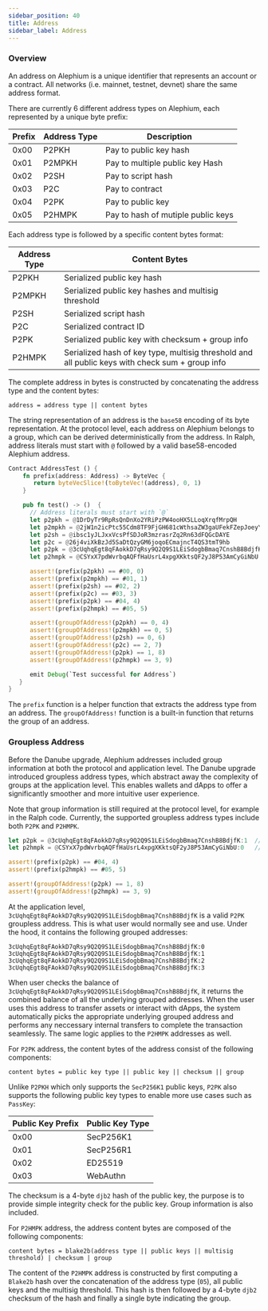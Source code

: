 ```yaml
---
sidebar_position: 40
title: Address
sidebar_label: Address
---
```


### Overview

An address on Alephium is a unique identifier that represents an
account or a contract. All networks (i.e. mainnet, testnet, devnet)
share the same address format.

There are currently 6 different address types on Alephium, each represented by a unique byte prefix:

| Prefix | Address Type | Description                        |
|--------|--------------|------------------------------------|
|   0x00 | P2PKH        | Pay to public key hash             |
|   0x01 | P2MPKH       | Pay to multiple public key Hash    |
|   0x02 | P2SH         | Pay to script hash                 |
|   0x03 | P2C          | Pay to contract                    |
|   0x04 | P2PK         | Pay to public key                  |
|   0x05 | P2HMPK       | Pay to hash of mutiple public keys |

Each address type is followed by a specific content bytes format:

| Address Type | Content Bytes                                                                                   |
|--------------|-------------------------------------------------------------------------------------------------|
| P2PKH        | Serialized public key hash                                                                      |
| P2MPKH       | Serialized public key hashes and multisig threshold                                             |
| P2SH         | Serialized script hash                                                                          |
| P2C          | Serialized contract ID                                                                          |
| P2PK         | Serialized public key with checksum + group info                                                |
| P2HMPK       | Serialized hash of key type, multisig threshold and all public keys with check sum + group info |

The complete address in bytes is constructed by concatenating the address type and the content bytes:

```
address = address type || content bytes
```

The string representation of an address is the `base58` encoding of its
byte representation. At the protocol level, each address on Alephium
belongs to a group, which can be derived deterministically from the
address. In Ralph, address literals must start with `@` followed by a
valid base58-encoded Alephium address.

```rust
Contract AddressTest () {
    fn prefix(address: Address) -> ByteVec {
       return byteVecSlice!(toByteVec!(address), 0, 1)
    }

    pub fn test() -> ()  {
      // Address literals must start with `@`
      let p2pkh = @1DrDyTr9RpRsQnDnXo2YRiPzPW4ooHX5LLoqXrqfMrpQH
      let p2mpkh = @2jW1n2icPtc55Cdm8TF9FjGH681cWthsaZW3gaUFekFZepJoeyY3ZbY7y5SCtAjyCjLL24c4L2Vnfv3KDdAypCddfAY
      let p2sh = @ibsc1yJLJxxVcsPfSDJoR3mzrasrZq2Rn63dFQGcDAYE
      let p2c = @26j4viXkBzJd5SaDtQzyGM6joqoECmajncT4QS3tmT9hb
      let p2pk = @3cUqhqEgt8qFAokkD7qRsy9Q2Q9S1LEiSdogbBmaq7CnshB8BdjfK:1
      let p2hmpk = @CSYxX7pdWvrbqAQFfHaUsrL4xpgXKktsQF2yJ8P53AmCyGiNbU:0

      assert!(prefix(p2pkh) == #00, 0)
      assert!(prefix(p2mpkh) == #01, 1)
      assert!(prefix(p2sh) == #02, 2)
      assert!(prefix(p2c) == #03, 3)
      assert!(prefix(p2pk) == #04, 4)
      assert!(prefix(p2hmpk) == #05, 5)

      assert!(groupOfAddress!(p2pkh) == 0, 4)
      assert!(groupOfAddress!(p2mpkh) == 0, 5)
      assert!(groupOfAddress!(p2sh) == 0, 6)
      assert!(groupOfAddress!(p2c) == 2, 7)
      assert!(groupOfAddress!(p2pk) == 1, 8)
      assert!(groupOfAddress!(p2hmpk) == 3, 9)

      emit Debug(`Test successful for Address`)
   }
}
```

The `prefix` function is a helper function that extracts the address
type from an address. The `groupOfAddress!` function is a built-in
function that returns the group of an address.

### Groupless Address

Before the Danube upgrade, Alephium addresses included group
information at both the protocol and application level. The Danube
upgrade introduced groupless address types, which abstract away the
complexity of groups at the application level. This enables wallets
and dApps to offer a significantly smoother and more intuitive user
experience.

Note that group information is still required at the protocol level,
for example in the Ralph code. Currently, the supported groupless
address types include both `P2PK` and `P2HMPK`.

```rust
let p2pk = @3cUqhqEgt8qFAokkD7qRsy9Q2Q9S1LEiSdogbBmaq7CnshB8BdjfK:1  // explicit group required
let p2hmpk = @CSYxX7pdWvrbqAQFfHaUsrL4xpgXKktsQF2yJ8P53AmCyGiNbU:0   // explicit group required

assert!(prefix(p2pk) == #04, 4)
assert!(prefix(p2hmpk) == #05, 5)

assert!(groupOfAddress!(p2pk) == 1, 8)
assert!(groupOfAddress!(p2hmpk) == 3, 9)
```

At the application level,
`3cUqhqEgt8qFAokkD7qRsy9Q2Q9S1LEiSdogbBmaq7CnshB8BdjfK` is a valid `P2PK`
groupless address. This is what user would normally see and use. Under
the hood, it contains the following grouped addresses:

```
3cUqhqEgt8qFAokkD7qRsy9Q2Q9S1LEiSdogbBmaq7CnshB8BdjfK:0
3cUqhqEgt8qFAokkD7qRsy9Q2Q9S1LEiSdogbBmaq7CnshB8BdjfK:1
3cUqhqEgt8qFAokkD7qRsy9Q2Q9S1LEiSdogbBmaq7CnshB8BdjfK:2
3cUqhqEgt8qFAokkD7qRsy9Q2Q9S1LEiSdogbBmaq7CnshB8BdjfK:3
```

When user checks the balance of
`3cUqhqEgt8qFAokkD7qRsy9Q2Q9S1LEiSdogbBmaq7CnshB8BdjfK`, it returns the
combined balance of all the underlying grouped addresses. When the
user uses this address to transfer assets or interact with dApps, the
system automatically picks the appropriate underlying grouped address
and performs any neccessary internal transfers to complete the
transaction seamlessly. The same logic applies to the `P2HMPK` addresses
as well.

For `P2PK` address, the content bytes of the address consist of the
following components:

```
content bytes = public key type || public key || checksum || group
```

Unlike `P2PKH` which only supports the `SecP256K1` public keys, `P2PK` also
supports the following public key types to enable more use cases such
as `PassKey`:

| Public Key Prefix | Public Key Type |
|-------------------|-----------------|
|              0x00 | SecP256K1       |
|              0x01 | SecP256R1       |
|              0x02 | ED25519         |
|              0x03 | WebAuthn        |

The checksum is a 4-byte `djb2` hash of the public key, the purpose is
to provide simple integrity check for the public key. Group
information is also included.

For `P2HMPK` address, the address content bytes are composed of the
following components:

```
content bytes = blake2b(address type || public keys || multisig threshold) | checksum | group
```

The content of the `P2HMPK` address is constructed by first computing a
`Blake2b` hash over the concatenation of the address type (`05`), all
public keys and the multisig threshold. This hash is then followed by
a 4-byte `djb2` checksum of the hash and finally a single byte
indicating the group.
